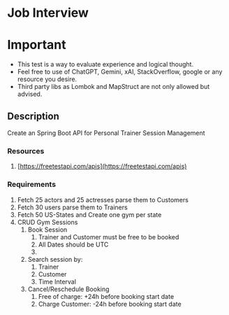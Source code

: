 # Job Interview

# Important

- This test is a way to evaluate experience and logical thought.
- Feel free to use of ChatGPT, Gemini, xAI, StackOverflow, google or any resource you desire.
- Third party libs as Lombok and MapStruct are not only allowed but advised.

## Description

Create an Spring Boot API for Personal Trainer Session Management

### Resources

1. [https://freetestapi.com/apis](https://freetestapi.com/apis)

### Requirements

1. Fetch 25 actors and 25 actresses parse them to Customers
2. Fetch 30 users parse them to Trainers
3. Fetch 50 US-States and Create one gym per state
4. CRUD Gym Sessions 
    1. Book Session 
        1. Trainer and Customer must be free to be booked
        2. All Dates should be UTC
        3. 
    2. Search session by:
        1. Trainer
        2. Customer
        3. Time Interval 
    3. Cancel/Reschedule Booking
        1. Free of charge: +24h before booking start date
        2. Charge Customer: -24h before booking start date